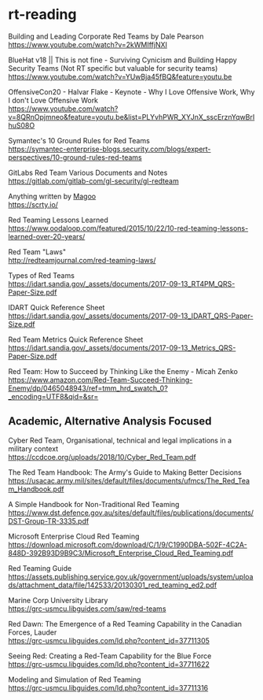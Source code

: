 # rt-reading
Building and Leading Corporate Red Teams by Dale Pearson\
https://www.youtube.com/watch?v=2kWMIffjNXI

BlueHat v18 || This is not fine - Surviving Cynicism and Building Happy Security Teams (Not RT specific but valuable for security teams)\
https://www.youtube.com/watch?v=YUwBja45fBQ&feature=youtu.be


OffensiveCon20 - Halvar Flake - Keynote - Why I Love Offensive Work, Why I don't Love Offensive Work\
https://www.youtube.com/watch?v=8QRnOpjmneo&feature=youtu.be&list=PLYvhPWR_XYJnX_sscErznYqwBrIhuS08O


Symantec's 10 Ground Rules for Red Teams\
https://symantec-enterprise-blogs.security.com/blogs/expert-perspectives/10-ground-rules-red-teams


GitLabs Red Team Various Documents and Notes\
https://gitlab.com/gitlab-com/gl-security/gl-redteam


Anything written by [Magoo](https://twitter.com/magoo)\
https://scrty.io/


Red Teaming Lessons Learned\
https://www.oodaloop.com/featured/2015/10/22/10-red-teaming-lessons-learned-over-20-years/


Red Team "Laws"\
http://redteamjournal.com/red-teaming-laws/


Types of Red Teams\
https://idart.sandia.gov/_assets/documents/2017-09-13_RT4PM_QRS-Paper-Size.pdf


IDART Quick Reference Sheet\
https://idart.sandia.gov/_assets/documents/2017-09-13_IDART_QRS-Paper-Size.pdf


Red Team Metrics Quick Reference Sheet\
https://idart.sandia.gov/_assets/documents/2017-09-13_Metrics_QRS-Paper-Size.pdf


Red Team: How to Succeed by Thinking Like the Enemy - Micah Zenko\
https://www.amazon.com/Red-Team-Succeed-Thinking-Enemy/dp/0465048943/ref=tmm_hrd_swatch_0?_encoding=UTF8&qid=&sr=



## Academic, Alternative Analysis Focused

Cyber Red Team, Organisational, technical and legal implications in a military context\
https://ccdcoe.org/uploads/2018/10/Cyber_Red_Team.pdf


The Red Team Handbook: The Army's Guide to Making Better Decisions\
https://usacac.army.mil/sites/default/files/documents/ufmcs/The_Red_Team_Handbook.pdf


A Simple Handbook for Non-Traditional Red Teaming\
https://www.dst.defence.gov.au/sites/default/files/publications/documents/DST-Group-TR-3335.pdf


Microsoft Enterprise Cloud Red Teaming\
https://download.microsoft.com/download/C/1/9/C1990DBA-502F-4C2A-848D-392B93D9B9C3/Microsoft_Enterprise_Cloud_Red_Teaming.pdf


Red Teaming Guide\
https://assets.publishing.service.gov.uk/government/uploads/system/uploads/attachment_data/file/142533/20130301_red_teaming_ed2.pdf


Marine Corp University Library\
https://grc-usmcu.libguides.com/saw/red-teams


Red Dawn: The Emergence of a Red Teaming Capability in the Canadian Forces, Lauder\
https://grc-usmcu.libguides.com/ld.php?content_id=37711305


Seeing Red: Creating a Red-Team Capability for the Blue Force\
https://grc-usmcu.libguides.com/ld.php?content_id=37711622


Modeling and Simulation of Red Teaming\
https://grc-usmcu.libguides.com/ld.php?content_id=37711316

